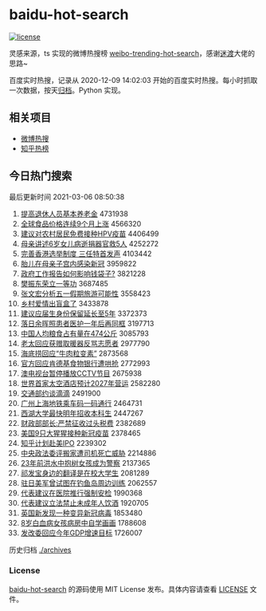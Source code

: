 # baidu-hot-search

[![license](https://img.shields.io/github/license/Arrackisarookie/baidu-hot-search)](https://github.com/Arrackisarookie/baidu-hot-search/blob/master/LICENSE)

灵感来源，ts 实现的微博热搜榜 [weibo-trending-hot-search](https://github.com/justjavac/weibo-trending-hot-search)，感谢[迷渡](https://github.com/justjavac)大佬的思路~

百度实时热搜，记录从 2020-12-09 14:02:03 开始的百度实时热搜。每小时抓取一次数据，按天[归档](./archives)。Python 实现。

## 相关项目
+ [微博热搜](https://github.com/Arrackisarookie/weibo-hot-search)
+ [知乎热榜](https://github.com/Arrackisarookie/zhihu-top-search)

## 今日热门搜索

<!-- Rank Begin -->

最后更新时间 2021-03-06 08:50:38

1. [提高退休人员基本养老金](http://www.baidu.com/baidu?cl=3&tn=SE_baiduhomet8_jmjb7mjw&rsv_dl=fyb_top&fr=top1000&wd=%CC%E1%B8%DF%CD%CB%D0%DD%C8%CB%D4%B1%BB%F9%B1%BE%D1%F8%C0%CF%BD%F0) 4731938
1. [全球食品价格连续9个月上涨](http://www.baidu.com/baidu?cl=3&tn=SE_baiduhomet8_jmjb7mjw&rsv_dl=fyb_top&fr=top1000&wd=%C8%AB%C7%F2%CA%B3%C6%B7%BC%DB%B8%F1%C1%AC%D0%F89%B8%F6%D4%C2%C9%CF%D5%C7) 4566320
1. [建议对农村居民免费接种HPV疫苗](http://www.baidu.com/baidu?cl=3&tn=SE_baiduhomet8_jmjb7mjw&rsv_dl=fyb_top&fr=top1000&wd=%BD%A8%D2%E9%B6%D4%C5%A9%B4%E5%BE%D3%C3%F1%C3%E2%B7%D1%BD%D3%D6%D6HPV%D2%DF%C3%E7) 4406499
1. [母亲讲述6岁女儿病逝捐器官救5人](http://www.baidu.com/baidu?cl=3&tn=SE_baiduhomet8_jmjb7mjw&rsv_dl=fyb_top&fr=top1000&wd=%C4%B8%C7%D7%BD%B2%CA%F66%CB%EA%C5%AE%B6%F9%B2%A1%CA%C5%BE%E8%C6%F7%B9%D9%BE%C85%C8%CB) 4252272
1. [完善香港选举制度 三任特首发声](http://www.baidu.com/baidu?cl=3&tn=SE_baiduhomet8_jmjb7mjw&rsv_dl=fyb_top&fr=top1000&wd=%CD%EA%C9%C6%CF%E3%B8%DB%D1%A1%BE%D9%D6%C6%B6%C8%20%C8%FD%C8%CE%CC%D8%CA%D7%B7%A2%C9%F9) 4103442
1. [胎儿在母亲子宫内感染新冠](http://www.baidu.com/baidu?cl=3&tn=SE_baiduhomet8_jmjb7mjw&rsv_dl=fyb_top&fr=top1000&wd=%CC%A5%B6%F9%D4%DA%C4%B8%C7%D7%D7%D3%B9%AC%C4%DA%B8%D0%C8%BE%D0%C2%B9%DA) 3959822
1. [政府工作报告如何影响钱袋子?](http://www.baidu.com/baidu?cl=3&tn=SE_baiduhomet8_jmjb7mjw&rsv_dl=fyb_top&fr=top1000&wd=%D5%FE%B8%AE%B9%A4%D7%F7%B1%A8%B8%E6%C8%E7%BA%CE%D3%B0%CF%EC%C7%AE%B4%FC%D7%D3%3F) 3821228
1. [樊振东荣立一等功](http://www.baidu.com/baidu?cl=3&tn=SE_baiduhomet8_jmjb7mjw&rsv_dl=fyb_top&fr=top1000&wd=%B7%AE%D5%F1%B6%AB%C8%D9%C1%A2%D2%BB%B5%C8%B9%A6) 3687485
1. [张文宏分析五一假期旅游可能性](http://www.baidu.com/baidu?cl=3&tn=SE_baiduhomet8_jmjb7mjw&rsv_dl=fyb_top&fr=top1000&wd=%D5%C5%CE%C4%BA%EA%B7%D6%CE%F6%CE%E5%D2%BB%BC%D9%C6%DA%C2%C3%D3%CE%BF%C9%C4%DC%D0%D4) 3558423
1. [乡村爱情出盲盒了](http://www.baidu.com/baidu?cl=3&tn=SE_baiduhomet8_jmjb7mjw&rsv_dl=fyb_top&fr=top1000&wd=%CF%E7%B4%E5%B0%AE%C7%E9%B3%F6%C3%A4%BA%D0%C1%CB) 3433878
1. [建议应届生身份保留延长至5年](http://www.baidu.com/baidu?cl=3&tn=SE_baiduhomet8_jmjb7mjw&rsv_dl=fyb_top&fr=top1000&wd=%BD%A8%D2%E9%D3%A6%BD%EC%C9%FA%C9%ED%B7%DD%B1%A3%C1%F4%D1%D3%B3%A4%D6%C15%C4%EA) 3372373
1. [落日余晖照患者医护一年后再同框](http://www.baidu.com/baidu?cl=3&tn=SE_baiduhomet8_jmjb7mjw&rsv_dl=fyb_top&fr=top1000&wd=%C2%E4%C8%D5%D3%E0%EA%CD%D5%D5%BB%BC%D5%DF%D2%BD%BB%A4%D2%BB%C4%EA%BA%F3%D4%D9%CD%AC%BF%F2) 3197713
1. [中国人均粮食占有量在474公斤](http://www.baidu.com/baidu?cl=3&tn=SE_baiduhomet8_jmjb7mjw&rsv_dl=fyb_top&fr=top1000&wd=%D6%D0%B9%FA%C8%CB%BE%F9%C1%B8%CA%B3%D5%BC%D3%D0%C1%BF%D4%DA474%B9%AB%BD%EF) 3085793
1. [老太回应获赠取暖器反骂志愿者](http://www.baidu.com/baidu?cl=3&tn=SE_baiduhomet8_jmjb7mjw&rsv_dl=fyb_top&fr=top1000&wd=%C0%CF%CC%AB%BB%D8%D3%A6%BB%F1%D4%F9%C8%A1%C5%AF%C6%F7%B7%B4%C2%EE%D6%BE%D4%B8%D5%DF) 2977790
1. [海底捞回应“牛肉粒变素”](http://www.baidu.com/baidu?cl=3&tn=SE_baiduhomet8_jmjb7mjw&rsv_dl=fyb_top&fr=top1000&wd=%BA%A3%B5%D7%C0%CC%BB%D8%D3%A6%A1%B0%C5%A3%C8%E2%C1%A3%B1%E4%CB%D8%A1%B1) 2873568
1. [官方回应肯德基食物银行遭哄抢](http://www.baidu.com/baidu?cl=3&tn=SE_baiduhomet8_jmjb7mjw&rsv_dl=fyb_top&fr=top1000&wd=%B9%D9%B7%BD%BB%D8%D3%A6%BF%CF%B5%C2%BB%F9%CA%B3%CE%EF%D2%F8%D0%D0%D4%E2%BA%E5%C7%C0) 2772993
1. [澳电视台暂停播放CCTV节目](http://www.baidu.com/baidu?cl=3&tn=SE_baiduhomet8_jmjb7mjw&rsv_dl=fyb_top&fr=top1000&wd=%B0%C4%B5%E7%CA%D3%CC%A8%D4%DD%CD%A3%B2%A5%B7%C5CCTV%BD%DA%C4%BF) 2675938
1. [世界首家太空酒店预计2027年营运](http://www.baidu.com/baidu?cl=3&tn=SE_baiduhomet8_jmjb7mjw&rsv_dl=fyb_top&fr=top1000&wd=%CA%C0%BD%E7%CA%D7%BC%D2%CC%AB%BF%D5%BE%C6%B5%EA%D4%A4%BC%C62027%C4%EA%D3%AA%D4%CB) 2582280
1. [交通部约谈滴滴](http://www.baidu.com/baidu?cl=3&tn=SE_baiduhomet8_jmjb7mjw&rsv_dl=fyb_top&fr=top1000&wd=%BD%BB%CD%A8%B2%BF%D4%BC%CC%B8%B5%CE%B5%CE) 2491900
1. [广州上海地铁乘车码一码通行](http://www.baidu.com/baidu?cl=3&tn=SE_baiduhomet8_jmjb7mjw&rsv_dl=fyb_top&fr=top1000&wd=%B9%E3%D6%DD%C9%CF%BA%A3%B5%D8%CC%FA%B3%CB%B3%B5%C2%EB%D2%BB%C2%EB%CD%A8%D0%D0) 2464731
1. [西湖大学最快明年招收本科生](http://www.baidu.com/baidu?cl=3&tn=SE_baiduhomet8_jmjb7mjw&rsv_dl=fyb_top&fr=top1000&wd=%CE%F7%BA%FE%B4%F3%D1%A7%D7%EE%BF%EC%C3%F7%C4%EA%D5%D0%CA%D5%B1%BE%BF%C6%C9%FA) 2447267
1. [财政部部长:严禁征收过头税费](http://www.baidu.com/baidu?cl=3&tn=SE_baiduhomet8_jmjb7mjw&rsv_dl=fyb_top&fr=top1000&wd=%B2%C6%D5%FE%B2%BF%B2%BF%B3%A4%3A%D1%CF%BD%FB%D5%F7%CA%D5%B9%FD%CD%B7%CB%B0%B7%D1) 2382689
1. [美国9只大猩猩接种新冠疫苗](http://www.baidu.com/baidu?cl=3&tn=SE_baiduhomet8_jmjb7mjw&rsv_dl=fyb_top&fr=top1000&wd=%C3%C0%B9%FA9%D6%BB%B4%F3%D0%C9%D0%C9%BD%D3%D6%D6%D0%C2%B9%DA%D2%DF%C3%E7) 2378465
1. [知乎计划赴美IPO](http://www.baidu.com/baidu?cl=3&tn=SE_baiduhomet8_jmjb7mjw&rsv_dl=fyb_top&fr=top1000&wd=%D6%AA%BA%F5%BC%C6%BB%AE%B8%B0%C3%C0IPO) 2239302
1. [中央政法委评搬家遭司机死亡威胁](http://www.baidu.com/baidu?cl=3&tn=SE_baiduhomet8_jmjb7mjw&rsv_dl=fyb_top&fr=top1000&wd=%D6%D0%D1%EB%D5%FE%B7%A8%CE%AF%C6%C0%B0%E1%BC%D2%D4%E2%CB%BE%BB%FA%CB%C0%CD%F6%CD%FE%D0%B2) 2214886
1. [23年前洪水中抱树女孩成为警察](http://www.baidu.com/baidu?cl=3&tn=SE_baiduhomet8_jmjb7mjw&rsv_dl=fyb_top&fr=top1000&wd=23%C4%EA%C7%B0%BA%E9%CB%AE%D6%D0%B1%A7%CA%F7%C5%AE%BA%A2%B3%C9%CE%AA%BE%AF%B2%EC) 2137365
1. [祁发宝身边的翻译是在校大学生](http://www.baidu.com/baidu?cl=3&tn=SE_baiduhomet8_jmjb7mjw&rsv_dl=fyb_top&fr=top1000&wd=%C6%EE%B7%A2%B1%A6%C9%ED%B1%DF%B5%C4%B7%AD%D2%EB%CA%C7%D4%DA%D0%A3%B4%F3%D1%A7%C9%FA) 2081289
1. [驻日美军曾试图在钓鱼岛周边训练](http://www.baidu.com/baidu?cl=3&tn=SE_baiduhomet8_jmjb7mjw&rsv_dl=fyb_top&fr=top1000&wd=%D7%A4%C8%D5%C3%C0%BE%FC%D4%F8%CA%D4%CD%BC%D4%DA%B5%F6%D3%E3%B5%BA%D6%DC%B1%DF%D1%B5%C1%B7) 2062557
1. [代表建议在医院推行强制安检](http://www.baidu.com/baidu?cl=3&tn=SE_baiduhomet8_jmjb7mjw&rsv_dl=fyb_top&fr=top1000&wd=%B4%FA%B1%ED%BD%A8%D2%E9%D4%DA%D2%BD%D4%BA%CD%C6%D0%D0%C7%BF%D6%C6%B0%B2%BC%EC) 1990368
1. [代表建议立法禁止未成年人饮酒](http://www.baidu.com/baidu?cl=3&tn=SE_baiduhomet8_jmjb7mjw&rsv_dl=fyb_top&fr=top1000&wd=%B4%FA%B1%ED%BD%A8%D2%E9%C1%A2%B7%A8%BD%FB%D6%B9%CE%B4%B3%C9%C4%EA%C8%CB%D2%FB%BE%C6) 1920705
1. [英国新发现一种变异新冠病毒](http://www.baidu.com/baidu?cl=3&tn=SE_baiduhomet8_jmjb7mjw&rsv_dl=fyb_top&fr=top1000&wd=%D3%A2%B9%FA%D0%C2%B7%A2%CF%D6%D2%BB%D6%D6%B1%E4%D2%EC%D0%C2%B9%DA%B2%A1%B6%BE) 1853480
1. [8岁白血病女孩病房中自学画画](http://www.baidu.com/baidu?cl=3&tn=SE_baiduhomet8_jmjb7mjw&rsv_dl=fyb_top&fr=top1000&wd=8%CB%EA%B0%D7%D1%AA%B2%A1%C5%AE%BA%A2%B2%A1%B7%BF%D6%D0%D7%D4%D1%A7%BB%AD%BB%AD) 1788608
1. [发改委回应今年GDP增速目标](http://www.baidu.com/baidu?cl=3&tn=SE_baiduhomet8_jmjb7mjw&rsv_dl=fyb_top&fr=top1000&wd=%B7%A2%B8%C4%CE%AF%BB%D8%D3%A6%BD%F1%C4%EAGDP%D4%F6%CB%D9%C4%BF%B1%EA) 1726007
<!-- Rank End -->

历史归档 [./archives](./archives)

### License

[baidu-hot-search](https://github.com/Arrackisarookie/baidu-hot-search) 的源码使用 MIT License 发布。具体内容请查看 [LICENSE](./LICENSE) 文件。
